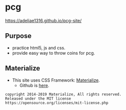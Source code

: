 # pcg
https://adeliae1316.github.io/pcg-site/

## Purpose
- practice html5, js and css.
- provide easy way to throw coins for pcg.

## Materialize
- This site uses CSS Framework: [Materialize](https://materializecss.com/).
  - Github is [here](https://github.com/Dogfalo/materialize).

```
copyright 2014-2019 Materialize, All rights reserved.
Released under the MIT license
https://opensource.org/licenses/mit-license.php
```
